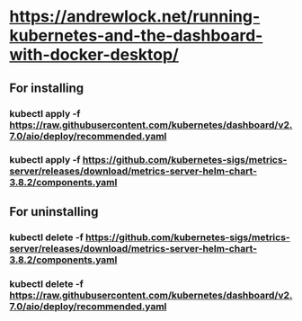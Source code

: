 # https://andrewlock.net/running-kubernetes-and-the-dashboard-with-docker-desktop/

## For installing

### kubectl apply -f https://raw.githubusercontent.com/kubernetes/dashboard/v2.7.0/aio/deploy/recommended.yaml

### kubectl apply -f https://github.com/kubernetes-sigs/metrics-server/releases/download/metrics-server-helm-chart-3.8.2/components.yaml

## For uninstalling

### kubectl delete -f https://github.com/kubernetes-sigs/metrics-server/releases/download/metrics-server-helm-chart-3.8.2/components.yaml

### kubectl delete -f https://raw.githubusercontent.com/kubernetes/dashboard/v2.7.0/aio/deploy/recommended.yaml
